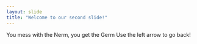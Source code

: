```yaml
---
layout: slide
title: "Welcome to our second slide!"
---
```

You mess with the Nerm, you get the Germ
Use the left arrow to go back!
